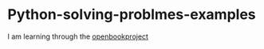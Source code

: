 # Python-solving-problmes-examples
I am learning through the [openbookproject](http://openbookproject.net/thinkcs/python/english3e/)
